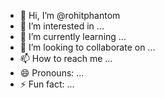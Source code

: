 - 👋 Hi, I’m @rohitphantom
- 👀 I’m interested in ...
- 🌱 I’m currently learning ...
- 💞️ I’m looking to collaborate on ...
- 📫 How to reach me ...
- 😄 Pronouns: ...
- ⚡ Fun fact: ...

<!---
rohitphantom/rohitphantom is a ✨ special ✨ repository because its `README.md` (this file) appears on your GitHub profile.
You can click the Preview link to take a look at your changes.
--->
